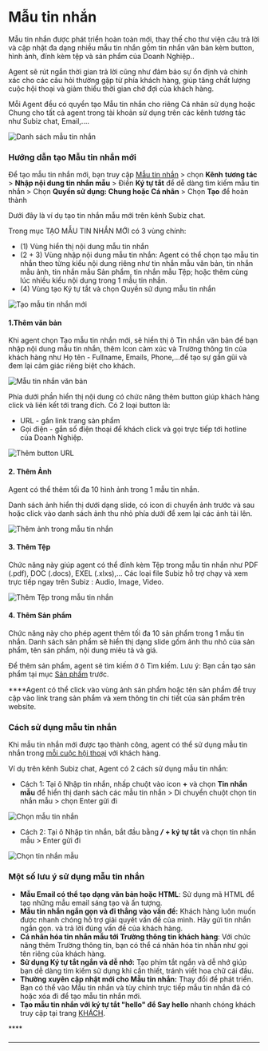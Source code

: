 # Mẫu tin nhắn

Mẫu tin nhắn được phát triển hoàn toàn mới, thay thế cho thư viện câu trả lời và cập nhật đa dạng nhiều mẫu tin nhắn gồm tin nhắn văn bản kèm button, hình ảnh, đính kèm tệp và sản phẩm của Doanh Nghiệp..

Agent sẽ rút ngắn thời gian trả lời cũng như đảm bảo sự ổn định và chính xác cho các câu hỏi thường gặp từ phía khách hàng, giúp tăng chất lượng cuộc hội thoại và giảm thiểu thời gian chờ đợi của khách hàng.

Mỗi Agent đều có quyền tạo Mẫu tin nhắn cho riêng Cá nhân sử dụng hoặc Chung cho tất cả agent trong tài khoản sử dụng trên các kênh tương tác như Subiz chat, Email,....

![Danh s&#xE1;ch m&#x1EAB;u tin nh&#x1EAF;n](../../.gitbook/assets/library.png)

### Hướng dẫn tạo Mẫu tin nhắn mới

Để tạo mẫu tin nhắn mới, bạn truy cập [Mẫu tin nhắn](https://app.subiz.com/message-template) &gt; chọn **Kênh** **tương tác**  &gt; **Nhập nội dung tin nhắn mẫu** &gt; Điền **Ký tự tắt** để dễ dàng tìm kiếm mẫu tin nhắn &gt; Chọn **Quyền sử dụng: Chung hoặc Cá nhân** &gt; Chọn **Tạo** để hoàn thành 

Dưới đây là ví dụ tạo tin nhắn mẫu mới trên kênh Subiz chat.

Trong mục TẠO MẪU TIN NHẮN MỚI có 3 vùng chính:

* \(1\) Vùng hiển thị nội dung mẫu tin nhắn
* \(2 + 3\) Vùng nhập nội dung mẫu tin nhắn:  Agent có thể chọn tạo mẫu tin nhắn theo từng kiểu nội dung riêng như tin nhắn mẫu văn bản, tin nhắn mẫu ảnh, tin nhắn mẫu Sản phẩm, tin nhắn mẫu Tệp; hoặc thêm cùng lúc nhiều kiểu nội dung trong 1 mẫu tin nhắn.
* \(4\) Vùng tạo Ký tự tắt và chọn Quyền sử dụng mẫu tin nhắn

![T&#x1EA1;o m&#x1EAB;u tin nh&#x1EAF;n m&#x1EDB;i](../../.gitbook/assets/tao-moi%20%281%29.png)

#### **1.Thêm văn bản**

Khi agent chọn Tạo mẫu tin nhắn mới, sẽ hiển thị ô Tin nhắn văn bản để bạn nhập nội dung mẫu tin nhắn, thêm Icon cảm xúc và Trường thông tin của khách hàng như Họ tên - Fullname, Emails, Phone,...để tạo sự gần gũi và đem lại cảm giác riêng biệt cho khách.

![M&#x1EAB;u tin nh&#x1EAF;n v&#x103;n b&#x1EA3;n](../../.gitbook/assets/van-ban.png)

Phía dưới phần hiển thị nội dung có chức năng thêm button giúp khách hàng click và liên kết tới trang đích. Có 2 loại button là:

* URL - gắn link trang sản phẩm 
* Gọi điện - gắn số điện thoại để khách click và gọi trực tiếp tới hotline của Doanh Nghiệp.

![Th&#xEA;m button URL](../../.gitbook/assets/button.png)

#### 2. Thêm Ảnh

Agent có thể thêm tối đa 10 hình ảnh trong 1 mẫu tin nhắn. 

Danh sách ảnh hiển thị dưới dạng slide, có icon di chuyển ảnh trước và sau hoặc click vào danh sách ảnh thu nhỏ phía dưới để xem lại các ảnh tải lên. 

![Th&#xEA;m &#x1EA3;nh trong m&#x1EAB;u tin nh&#x1EAF;n](../../.gitbook/assets/anh.png)

#### 3. Thêm Tệp

Chức năng này giúp agent có thể đính kèm Tệp trong mẫu tin nhắn như PDF \(.pdf\), DOC \(.docs\), EXEL \(.xlxs\),... Các loại file Subiz hỗ trợ chạy và xem trực tiếp ngay trên Subiz : Audio, Image, Video.

![Th&#xEA;m T&#x1EC7;p trong m&#x1EAB;u tin nh&#x1EAF;n](../../.gitbook/assets/tep.png)

#### 4. Thêm Sản phẩm

Chức năng này cho phép agent thêm tối đa 10 sản phẩm trong 1 mẫu tin nhắn. Danh sách sản phẩm sẽ hiển thị dạng slide gồm ảnh thu nhỏ của sản phẩm, tên sản phẩm, nội dung miêu tả và giá.

Để thêm sản phẩm, agent sẽ tìm kiếm ở ô Tìm kiếm.  Lưu ý: Bạn cần tạo sản phẩm tại mục [Sản phẩm](https://app.subiz.com/settings/content) trước.   
  
****Agent có thể click vào vùng ảnh sản phẩm hoặc tên sản phẩm để truy cập vào link trang sản phẩm và xem thông tin chi tiết của sản phẩm trên website. 

### **Cách sử dụng mẫu tin nhắn** 

Khi mẫu tin nhắn mới được tạo thành công, agent có thể sử dụng mẫu tin nhắn trong [mỗi cuộc hội thoại](https://app.subiz.com/activities) với khách hàng. 

Ví dụ trên kênh Subiz chat, Agent có 2 cách sử dụng mẫu tin nhắn: 

*  Cách 1: Tại ô Nhập tin nhắn, nhấp chuột vào  icon **+** và chọn **Tin nhắn mẫu** để hiển thị danh sách các mẫu tin nhắn &gt; Di chuyển chuột chọn tin nhắn mẫu &gt; chọn Enter gửi đi

![Ch&#x1ECD;n m&#x1EAB;u tin nh&#x1EAF;n](../../.gitbook/assets/sd-template-1.png)

*  Cách 2: Tại ô Nhập tin nhắn, bắt đầu bằng _**/**_ **+ ký tự tắt** và chọn tin nhắn mẫu &gt; Enter gửi đi

![Ch&#x1ECD;n tin nh&#x1EAF;n m&#x1EAB;u](../../.gitbook/assets/su-dung-template-2.png)

### Một số lưu ý sử dụng mẫu tin nhắn 

* **Mẫu Email có thể tạo dạng văn bản hoặc HTML**: Sử dụng mã HTML để tạo những mẫu email sáng tạo và ấn tượng.
* **Mẫu tin nhắn ngắn gọn và đi thẳng vào vấn đề:** Khách hàng luôn muốn được nhanh chóng hỗ trợ giải quyết vấn đề của mình. Hãy gửi tin nhắn ngắn gọn. và trả lời đúng vấn đề của khách hàng.
* **Cá nhân hóa tin nhắn mẫu tới Trường thông tin khách hàng**: Với chức năng thêm Trường thông tin, bạn có thể cá nhân hóa tin nhắn như gọi tên riêng của khách hàng.
* **Sử dụng Ký tự tắt ngắn và dễ nhớ:** Tạo phím tắt ngắn và dễ nhớ giúp bạn dễ dàng tim kiếm sử dụng khi cần thiết, tránh viết hoa chữ cái đầu.
* **Thường xuyên cập nhật mới cho Mẫu tin nhắn:** Thay đổi để phát triển. Bạn có thể vào Mẫu tin nhắn và tùy chỉnh trực tiếp mẫu tin nhắn đã có hoặc xóa đi để  tạo mẫu tin nhắn mới.
* **Tạo mẫu tin nhắn với ký tự tắt "hello" để Say hello** nhanh chóng khách truy cập tại trang [KHÁCH](https://app.subiz.com/visitors).

\*\*\*\*



#### 

  


  
****



  








